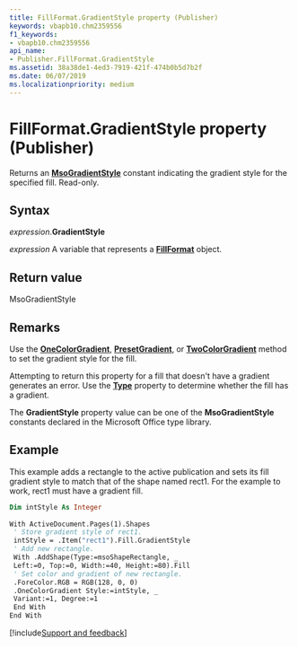 ```yaml
---
title: FillFormat.GradientStyle property (Publisher)
keywords: vbapb10.chm2359556
f1_keywords:
- vbapb10.chm2359556
api_name:
- Publisher.FillFormat.GradientStyle
ms.assetid: 38a38de1-4ed3-7919-421f-474b0b5d7b2f
ms.date: 06/07/2019
ms.localizationpriority: medium
---
```



# FillFormat.GradientStyle property (Publisher)

Returns an **[MsoGradientStyle](Office.MsoGradientStyle.md)** constant indicating the gradient style for the specified fill. Read-only.


## Syntax

_expression_.**GradientStyle**

_expression_ A variable that represents a **[FillFormat](publisher.fillformat.md)** object.


## Return value

MsoGradientStyle


## Remarks

Use the **[OneColorGradient](Publisher.FillFormat.OneColorGradient.md)**, **[PresetGradient](Publisher.FillFormat.PresetGradient.md)**, or **[TwoColorGradient](Publisher.FillFormat.TwoColorGradient.md)** method to set the gradient style for the fill.

Attempting to return this property for a fill that doesn't have a gradient generates an error. Use the **[Type](Publisher.FillFormat.Type.md)** property to determine whether the fill has a gradient.

The **GradientStyle** property value can be one of the **MsoGradientStyle** constants declared in the Microsoft Office type library.


## Example

This example adds a rectangle to the active publication and sets its fill gradient style to match that of the shape named rect1. For the example to work, rect1 must have a gradient fill.

```vb
Dim intStyle As Integer 
 
With ActiveDocument.Pages(1).Shapes 
 ' Store gradient style of rect1. 
 intStyle = .Item("rect1").Fill.GradientStyle 
 ' Add new rectangle. 
 With .AddShape(Type:=msoShapeRectangle, _ 
 Left:=0, Top:=0, Width:=40, Height:=80).Fill 
 ' Set color and gradient of new rectangle. 
 .ForeColor.RGB = RGB(128, 0, 0) 
 .OneColorGradient Style:=intStyle, _ 
 Variant:=1, Degree:=1 
 End With 
End With 

```

[!include[Support and feedback](~/includes/feedback-boilerplate.md)]